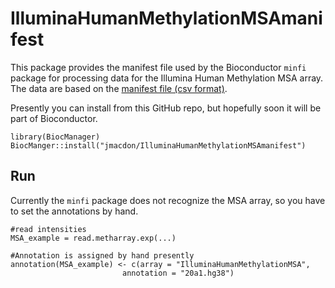 # IlluminaHumanMethylationMSAmanifest

This package provides the manifest file used by the Bioconductor `minfi` package
for processing data for the Illumina Human Methylation MSA array. The data are based on 
the [manifest file (csv format)](https://support.illumina.com/downloads/infinium-methylation-screening-manifest-files.html).

Presently you can install from this GitHub repo, but hopefully soon it will be part of Bioconductor.

```
library(BiocManager)
BiocManger::install("jmacdon/IlluminaHumanMethylationMSAmanifest")

```

## Run

Currently the `minfi` package does not recognize the MSA array, so you have to set 
the annotations by hand.

```
#read intensities
MSA_example = read.metharray.exp(...)

#Annotation is assigned by hand presently
annotation(MSA_example) <- c(array = "IlluminaHumanMethylationMSA",
	                     annotation = "20a1.hg38")

```

